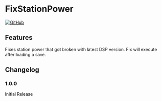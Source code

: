 ﻿
# FixStationPower

[![GitHub](https://img.shields.io/github/license/pasukaru/DSP-Mods?style=for-the-badge)](https://github.com/Pasukaru/DSP-Mods/tree/main/FixStationPower)

## Features
Fixes station power that got broken with latest DSP version. Fix will execute after loading a save.

## Changelog

### 1.0.0
Initial Release
